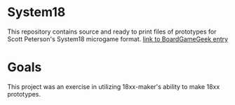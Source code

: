 # System18
This repository contains source and ready to print files of prototypes for Scott Peterson's System18 microgame format.
[link to BoardGameGeek entry](https://boardgamegeek.com/thread/3238633/system18-18xx-microgame-format/page/1
)
# Goals
This project was an exercise in utilizing 18xx-maker's ability to make 18xx prototypes.

